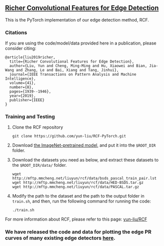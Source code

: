 ## [Richer Convolutional Features for Edge Detection](http://mmcheng.net/rcfedge/)

This is the PyTorch implementation of our edge detection method, RCF.

### Citations

If you are using the code/model/data provided here in a publication, please consider citing:

    @article{liu2019richer,
      title={Richer Convolutional Features for Edge Detection},
      author={Liu, Yun and Cheng, Ming-Ming and Hu, Xiaowei and Bian, Jia-Wang and Zhang, Le and Bai, Xiang and Tang, Jinhui},
      journal={IEEE Transactions on Pattern Analysis and Machine Intelligence},
      volume={41},
      number={8},
      pages={1939--1946},
      year={2019},
      publisher={IEEE}
    }
    
### Training and Testing

1. Clone the RCF repository
    ```
    git clone https://github.com/yun-liu/RCF-PyTorch.git
    ```

2. Download [the ImageNet-pretrained model](https://drive.google.com/file/d/1szqDNG3dUO6BM3l6YBuC9vWp16n48-cK/view?usp=sharing), and put it into the `$ROOT_DIR` folder.

3. Download the datasets you need as below, and extract these datasets to the `$ROOT_DIR/data/` folder.

    ```
    wget http://mftp.mmcheng.net/liuyun/rcf/data/bsds_pascal_train_pair.lst
    wget http://mftp.mmcheng.net/liuyun/rcf/data/HED-BSDS.tar.gz
    wget http://mftp.mmcheng.net/liuyun/rcf/data/PASCAL.tar.gz
    ```
    
4. Modify the path to the dataset and the path to the output folder in `train.sh`, and then, run the following command for running the code:
    ```
    ./train.sh
    ```
    
For more information about RCF, please refer to this page: [yun-liu/RCF](https://github.com/yun-liu/RCF)

### We have released the code and data for plotting the edge PR curves of many existing edge detectors [here](https://github.com/yun-liu/plot-edge-pr-curves).

